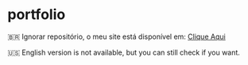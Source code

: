 # portfolio

:brazil: Ignorar repositório, o meu site está disponível em: [Clique Aqui](https://bitners.github.io/portfolio)

:us: English version is not available, but you can still check if you want.
